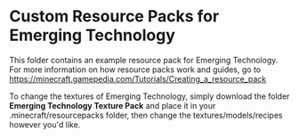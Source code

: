 # Custom Resource Packs for Emerging Technology

This folder contains an example resource pack for Emerging Technology. For more information on how resource packs work and guides, go to https://minecraft.gamepedia.com/Tutorials/Creating_a_resource_pack

To change the textures of Emerging Technology, simply download the folder <b>Emerging Technology Texture Pack</b> and place it in your .minecraft/resourcepacks folder, then change the textures/models/recipes however you'd like.
